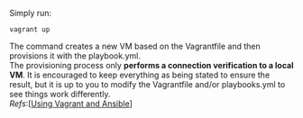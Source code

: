 Simply run:
```console
vagrant up
```
The command creates a new VM based on the Vagrantfile and then provisions it with the playbook.yml. <br>
The provisioning process only **performs a connection verification to a local VM**. It is encouraged to keep everything as being stated to ensure the result, but it is up to you to modify the Vagrantfile and/or playbooks.yml to see things work differently. <br>
*Refs*:[[Using Vagrant and Ansible](https://docs.ansible.com/ansible/2.3/guide_vagrant.html)]
